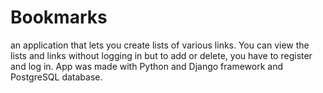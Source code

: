 Bookmarks
=========
an application that lets you create lists of various links.  You can view the lists and links without logging in but to add or delete, you have to register and log in. App was made with Python and Django framework and PostgreSQL database.  
